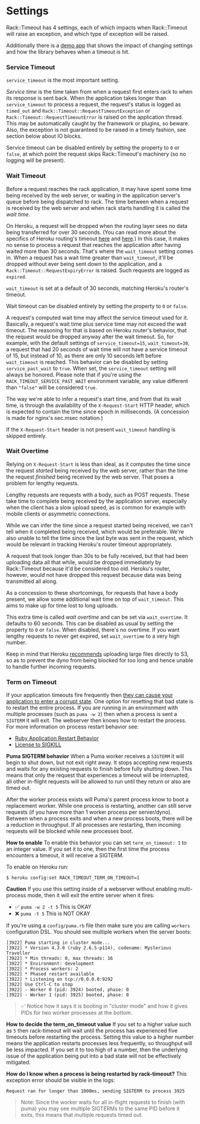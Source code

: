 # Settings

Rack::Timeout has 4 settings, each of which impacts when Rack::Timeout
will raise an exception, and which type of exception will be raised.


Additionally there is a [demo app](https://github.com/zombocom/rack_timeout_demos) that shows the impact of changing settings and how the library behaves when a timeout is hit.

### Service Timeout

`service_timeout` is the most important setting.

*Service time* is the time taken from when a request first enters rack to when its response is sent back. When the application takes longer than `service_timeout` to process a request, the request's status is logged as `timed_out` and `Rack::Timeout::RequestTimeoutException` or `Rack::Timeout::RequestTimeoutError` is raised on the application thread. This may be automatically caught by the framework or plugins, so beware. Also, the exception is not guaranteed to be raised in a timely fashion, see section below about IO blocks.

Service timeout can be disabled entirely by setting the property to `0` or `false`, at which point the request skips Rack::Timeout's machinery (so no logging will be present).

### Wait Timeout

Before a request reaches the rack application, it may have spent some time being received by the web server, or waiting in the application server's queue before being dispatched to rack. The time between when a request is received by the web server and when rack starts handling it is called the *wait time*.

On Heroku, a request will be dropped when the routing layer sees no data being transferred for over 30 seconds. (You can read more about the specifics of Heroku routing's timeout [here][heroku-routing] and [here][heroku-timeout].) In this case, it makes no sense to process a request that reaches the application after having waited more than 30 seconds. That's where the `wait_timeout` setting comes in. When a request has a wait time greater than `wait_timeout`, it'll be dropped without ever being sent down to the application, and a `Rack::Timeout::RequestExpiryError` is raised. Such requests are logged as `expired`.

[heroku-routing]: https://devcenter.heroku.com/articles/http-routing#timeouts
[heroku-timeout]: https://devcenter.heroku.com/articles/request-timeout

`wait_timeout` is set at a default of 30 seconds, matching Heroku's router's timeout.

Wait timeout can be disabled entirely by setting the property to `0` or `false`.

A request's computed wait time may affect the service timeout used for it. Basically, a request's wait time plus service time may not exceed the wait timeout. The reasoning for that is based on Heroku router's behavior, that the request would be dropped anyway after the wait timeout. So, for example, with the default settings of `service_timeout=15`, `wait_timeout=30`, a request that had 20 seconds of wait time will not have a service timeout of 15, but instead of 10, as there are only 10 seconds left before `wait_timeout` is reached. This behavior can be disabled by setting `service_past_wait` to `true`. When set, the `service_timeout` setting will always be honored. Please note that if you're using the `RACK_TIMEOUT_SERVICE_PAST_WAIT` environment variable, any value different than `"false"` will be considered `true`.

The way we're able to infer a request's start time, and from that its wait time, is through the availability of the `X-Request-Start` HTTP header, which is expected to contain the time since epoch in milliseconds. (A concession is made for nginx's sec.msec notation.)

If the `X-Request-Start` header is not present `wait_timeout` handling is skipped entirely.

### Wait Overtime

Relying on `X-Request-Start` is less than ideal, as it computes the time since the request *started* being received by the web server, rather than the time the request *finished* being received by the web server. That poses a problem for lengthy requests.

Lengthy requests are requests with a body, such as POST requests. These take time to complete being received by the application server, especially when the client has a slow upload speed, as is common for example with mobile clients or asymmetric connections.

While we can infer the time since a request started being received, we can't tell when it completed being received, which would be preferable. We're also unable to tell the time since the last byte was sent in the request, which would be relevant in tracking Heroku's router timeout appropriately.

A request that took longer than 30s to be fully received, but that had been uploading data all that while, would be dropped immediately by Rack::Timeout because it'd be considered too old. Heroku's router, however, would not have dropped this request because data was being transmitted all along.

As a concession to these shortcomings, for requests that have a body present, we allow some additional wait time on top of `wait_timeout`. This aims to make up for time lost to long uploads.

This extra time is called *wait overtime* and can be set via `wait_overtime`. It defaults to 60 seconds. This can be disabled as usual by setting the property to `0` or `false`. When disabled, there's no overtime. If you want lengthy requests to never get expired, set `wait_overtime` to a very high number.

Keep in mind that Heroku [recommends][uploads] uploading large files directly to S3, so as to prevent the dyno from being blocked for too long and hence unable to handle further incoming requests.

[uploads]: https://devcenter.heroku.com/articles/s3#file-uploads

### Term on Timeout

If your application timeouts fire frequently then [they can cause your application to enter a corrupt state](https://www.schneems.com/2017/02/21/the-oldest-bug-in-ruby-why-racktimeout-might-hose-your-server/). One option for resetting that bad state is to restart the entire process. If you are running in an environment with multiple processes (such as `puma -w 2`) then when a process is sent a `SIGTERM` it will exit. The webserver then knows how to restart the process. For more information on process restart behavior see:

- [Ruby Application Restart Behavior](https://devcenter.heroku.com/articles/what-happens-to-ruby-apps-when-they-are-restarted)
- [License to SIGKILL](https://www.sitepoint.com/license-to-sigkill/)

**Puma SIGTERM behavior** When a Puma worker receives a `SIGTERM` it will begin to shut down, but not exit right away. It stops accepting new requests and waits for any existing requests to finish before fully shutting down. This means that only the request that experiences a timeout will be interrupted, all other in-flight requests will be allowed to run until they return or also are timed out.

After the worker process exists will Puma's parent process know to boot a replacement worker. While one process is restarting, another can still serve requests (if you have more than 1 worker process per server/dyno). Between when a process exits and when a new process boots, there will be a reduction in throughput. If all processes are restarting, then incoming requests will be blocked while new processes boot.

**How to enable** To enable this behavior you can set `term_on_timeout: 1` to an integer value. If you set it to one, then the first time the process encounters a timeout, it will receive a SIGTERM.

To enable on Heroku run:

```
$ heroku config:set RACK_TIMEOUT_TERM_ON_TIMEOUT=1
```

**Caution** If you use this setting inside of a webserver without enabling multi-process mode, then it will exit the entire server when it fires:

- ✅ `puma -w 2 -t 5` This is OKAY
- ❌ `puma -t 5` This is NOT OKAY

If you're using a `config/puma.rb` file then make sure you are calling `workers` configuration DSL. You should see multiple workers when the server boots:

```
[3922] Puma starting in cluster mode...
[3922] * Version 4.3.0 (ruby 2.6.5-p114), codename: Mysterious Traveller
[3922] * Min threads: 0, max threads: 16
[3922] * Environment: development
[3922] * Process workers: 2
[3922] * Phased restart available
[3922] * Listening on tcp://0.0.0.0:9292
[3922] Use Ctrl-C to stop
[3922] - Worker 0 (pid: 3924) booted, phase: 0
[3922] - Worker 1 (pid: 3925) booted, phase: 0
```

> ✅ Notice how it says it is booting in "cluster mode" and how it gives PIDs for two worker processes at the bottom.

**How to decide the term_on_timeout value** If you set to a higher value such as `5` then rack-timeout will wait until the process has experienced five timeouts before restarting the process. Setting this value to a higher number means the application restarts processes less frequently, so throughput will be less impacted. If you set it to too high of a number, then the underlying issue of the application being put into a bad state will not be effectively mitigated.


**How do I know when a process is being restarted by rack-timeout?** This exception error should be visible in the logs:

```
Request ran for longer than 1000ms, sending SIGTERM to process 3925
```

> Note: Since the worker waits for all in-flight requests to finish (with puma) you may see multiple SIGTERMs to the same PID before it exits, this means that multiple requests timed out.
